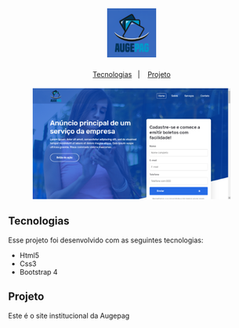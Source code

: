 <h1 align="center">
    <img alt="Augepag" title="#logo" src="gitlab/logo-augepag.png" width="100px" />
</h1>


<p align="center">
  <a href="#tecnologias">Tecnologias</a>&nbsp;&nbsp;&nbsp;|&nbsp;&nbsp;&nbsp;
  <a href="#projeto">Projeto</a>
</p>

<h4 align="center">
    <img alt="Home Augepag" title="#home" src="gitlab/augepag.png" width="80%" />
</h1>


<h2 title='#tecnologias'>
    Tecnologias
</h2>

Esse projeto foi desenvolvido com as seguintes tecnologias:

- Html5
- Css3
- Bootstrap 4

<h2 title='#projeto'>
    Projeto
</h2>

Este é o site institucional da Augepag